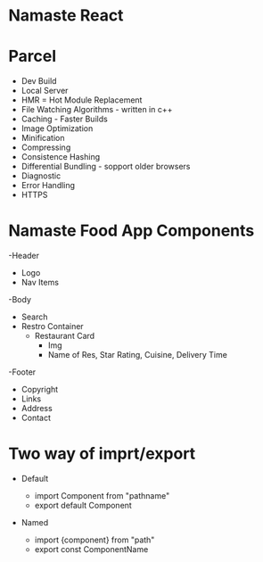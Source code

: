 # Namaste React



# Parcel
- Dev Build
- Local Server
- HMR = Hot Module Replacement
- File Watching Algorithms - written in c++
- Caching - Faster Builds
- Image Optimization
- Minification
- Compressing
- Consistence Hashing
- Differential Bundling - sopport older browsers
- Diagnostic
- Error Handling
- HTTPS

# Namaste Food App Components
-Header
  - Logo
  - Nav Items

-Body
  - Search
  - Restro Container
    - Restaurant Card
      - Img
      - Name of Res, Star Rating, Cuisine, Delivery Time

-Footer
  - Copyright
  - Links
  - Address
  - Contact

# Two way of imprt/export
  - Default
    - import Component from "pathname"
    - export default Component

  - Named
    - import {component} from "path"
    - export const ComponentName  
